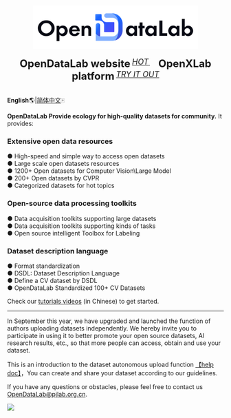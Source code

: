 <div align="center">
  <img src="顶会顶刊数据集/ECCV/img/Datalab_Logo_2230x580.png" height="100"/>
  <div>&nbsp;</div>
  <div align="center">
    <b><font size="5">OpenDataLab website</font></b>
    <sup>
      <a href="https://opendatalab.com">
        <i><font size="4">HOT</font></i>
      </a>
    </sup>
    &nbsp;&nbsp;&nbsp;&nbsp;
    <b><font size="5">OpenXLab platform</font></b>
    <sup>
      <a href="https://openxlab.org.cn/datasets?lang=en-US">
        <i><font size="4">TRY IT OUT</font></i>
      </a>
    </sup>
</div>
<div>&nbsp;</div>
</div>

**English**🌎|[简体中文](https://github.com/opendatalab/opendatalab-datasets/blob/main/introduction%20CN.md)🀄 

**OpenDataLab Provide ecology for high-quality datasets for community.** It provides:

### Extensive open data resources
● High-speed and simple way to access open datasets  
● Large scale open datasets resources  
● 1200+ Open datasets for Computer Vision\Large Model
<br>
● 200+ Open datasets by CVPR  
● Categorized datasets for hot topics  

### Open-source data processing toolkits
● Data acquisition toolkits supporting large datasets  
● Data acquisition toolkits supporting kinds of tasks   
● Open source intelligent Toolbox for Labeling


### Dataset description language
● Format standardization  
● DSDL: Dataset Description Language  
● Define a CV dataset by DSDL  
● OpenDataLab Standardized 100+ CV Datasets  

Check our [tutorials videos](https://www.youtube.com/watch?v=LjbRt7uddyw) (in Chinese) to get started.

---

In September this year, we have upgraded and launched the function of authors uploading datasets independently. We hereby invite you to participate in using it to better promote your open source datasets, AI research results, etc., so that more people can access, obtain and use your dataset. 

This is an introduction to the dataset autonomous upload function [【help doc】](https://github.com/opendatalab/opendatalab-datasets/blob/main/help%20doc.md)，You can create and share your dataset according to our guidelines. 

If you have any questions or obstacles, please feel free to contact us <a href="mailto:OpenDataLab@pjlab.org.cn">OpenDataLab@pjlab.org.cn</a>. 

[![](https://github.com/opendatalab/opendatalab-datasets/blob/main/%E9%A1%B6%E4%BC%9A%E9%A1%B6%E5%88%8A%E6%95%B0%E6%8D%AE%E9%9B%86/ECCV/img/create%20your%20dataset.png?raw=true)](https://opendatalab.com/create)
